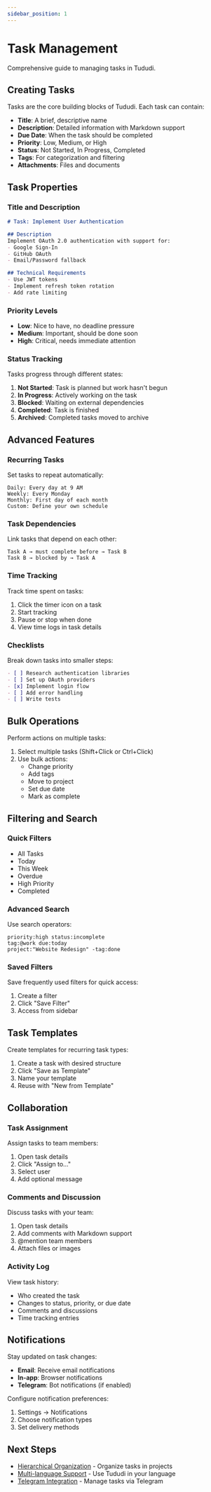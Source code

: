```yaml
---
sidebar_position: 1
---
```


# Task Management

Comprehensive guide to managing tasks in Tududi.

## Creating Tasks

Tasks are the core building blocks of Tududi. Each task can contain:

- **Title**: A brief, descriptive name
- **Description**: Detailed information with Markdown support
- **Due Date**: When the task should be completed
- **Priority**: Low, Medium, or High
- **Status**: Not Started, In Progress, Completed
- **Tags**: For categorization and filtering
- **Attachments**: Files and documents

## Task Properties

### Title and Description

```markdown
# Task: Implement User Authentication

## Description
Implement OAuth 2.0 authentication with support for:
- Google Sign-In
- GitHub OAuth
- Email/Password fallback

## Technical Requirements
- Use JWT tokens
- Implement refresh token rotation
- Add rate limiting
```

### Priority Levels

- **Low**: Nice to have, no deadline pressure
- **Medium**: Important, should be done soon
- **High**: Critical, needs immediate attention

### Status Tracking

Tasks progress through different states:

1. **Not Started**: Task is planned but work hasn't begun
2. **In Progress**: Actively working on the task
3. **Blocked**: Waiting on external dependencies
4. **Completed**: Task is finished
5. **Archived**: Completed tasks moved to archive

## Advanced Features

### Recurring Tasks

Set tasks to repeat automatically:

```
Daily: Every day at 9 AM
Weekly: Every Monday
Monthly: First day of each month
Custom: Define your own schedule
```

### Task Dependencies

Link tasks that depend on each other:

```
Task A → must complete before → Task B
Task B → blocked by → Task A
```

### Time Tracking

Track time spent on tasks:

1. Click the timer icon on a task
2. Start tracking
3. Pause or stop when done
4. View time logs in task details

### Checklists

Break down tasks into smaller steps:

```markdown
- [ ] Research authentication libraries
- [ ] Set up OAuth providers
- [x] Implement login flow
- [ ] Add error handling
- [ ] Write tests
```

## Bulk Operations

Perform actions on multiple tasks:

1. Select multiple tasks (Shift+Click or Ctrl+Click)
2. Use bulk actions:
   - Change priority
   - Add tags
   - Move to project
   - Set due date
   - Mark as complete

## Filtering and Search

### Quick Filters

- All Tasks
- Today
- This Week
- Overdue
- High Priority
- Completed

### Advanced Search

Use search operators:

```
priority:high status:incomplete
tag:@work due:today
project:"Website Redesign" -tag:done
```

### Saved Filters

Save frequently used filters for quick access:

1. Create a filter
2. Click "Save Filter"
3. Access from sidebar

## Task Templates

Create templates for recurring task types:

1. Create a task with desired structure
2. Click "Save as Template"
3. Name your template
4. Reuse with "New from Template"

## Collaboration

### Task Assignment

Assign tasks to team members:

1. Open task details
2. Click "Assign to..."
3. Select user
4. Add optional message

### Comments and Discussion

Discuss tasks with your team:

1. Open task details
2. Add comments with Markdown support
3. @mention team members
4. Attach files or images

### Activity Log

View task history:

- Who created the task
- Changes to status, priority, or due date
- Comments and discussions
- Time tracking entries

## Notifications

Stay updated on task changes:

- **Email**: Receive email notifications
- **In-app**: Browser notifications
- **Telegram**: Bot notifications (if enabled)

Configure notification preferences:

1. Settings → Notifications
2. Choose notification types
3. Set delivery methods

## Next Steps

- [Hierarchical Organization](/docs/features/hierarchical-organization) - Organize tasks in projects
- [Multi-language Support](/docs/features/multi-language) - Use Tududi in your language
- [Telegram Integration](/docs/features/telegram-integration) - Manage tasks via Telegram
